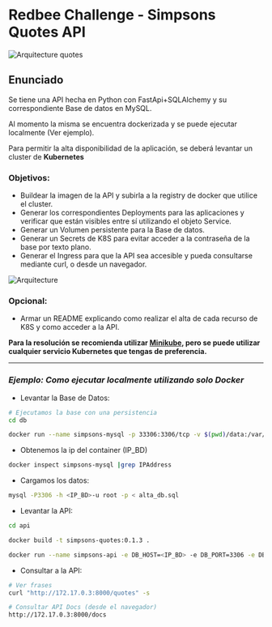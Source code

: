 # Redbee Challenge - Simpsons Quotes API

![Arquitecture](images/homer-simpson.gif)
quotes
## Enunciado

Se tiene una API hecha en Python con FastApi+SQLAlchemy y su correspondiente Base de datos en MySQL.

Al momento la misma se encuentra dockerizada y se puede ejecutar localmente (Ver ejemplo).

Para permitir la alta disponibilidad de la aplicación, se deberá levantar un cluster de **Kubernetes**
### Objetivos:

* Buildear la imagen de la API y subirla a la registry de docker que utilice el cluster.
* Generar los correspondientes Deployments para las aplicaciones y verificar que están visibles entre sí utilizando el objeto Service.
* Generar un Volumen persistente para la Base de datos.
* Generar un Secrets de K8S para evitar acceder a la contraseña de la base por texto plano.
* Generar el Ingress para que la API sea accesible y pueda consultarse mediante curl, o desde un navegador.

![Arquitecture](images/arquitecture.jpg)

### Opcional:

* Armar un README explicando como realizar el alta de cada recurso de K8S y como acceder a la API.

**Para la resolución se recomienda utilizar [Minikube](https://minikube.sigs.k8s.io/docs/start/), pero se puede utilizar cualquier servicio Kubernetes que tengas de preferencia.**

---

### *Ejemplo: Como ejecutar localmente utilizando solo Docker*

* Levantar la Base de Datos:

```bash
# Ejecutamos la base con una persistencia
cd db

docker run --name simpsons-mysql -p 33306:3306/tcp -v $(pwd)/data:/var/lib/mysql -e MYSQL_ROOT_PASSWORD=Password123 -d mysql:8.0.29
```

* Obtenemos la ip del container (IP_BD)

```bash
docker inspect simpsons-mysql |grep IPAddress
```

* Cargamos los datos:

```bash
mysql -P3306 -h <IP_BD>-u root -p < alta_db.sql
```

* Levantar la API:

```bash
cd api

docker build -t simpsons-quotes:0.1.3 .

docker run --name simpsons-api -e DB_HOST=<IP_BD> -e DB_PORT=3306 -e DB_USER=root -e DB_PASS=Password123 simpsons-quotes:0.1.3
```

* Consultar a la API:

```bash
# Ver frases
curl "http://172.17.0.3:8000/quotes" -s

# Consultar API Docs (desde el navegador)
http://172.17.0.3:8000/docs
```